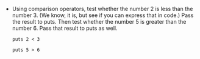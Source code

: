 - Using comparison operators, test whether the number 2 is less than the number 3. (We know, it is, but see if you can express that in code.) Pass the result to puts. Then test whether the number 5 is greater than the number 6. Pass that result to puts as well.

    ```
    puts 2 < 3

    puts 5 > 6
    ```


